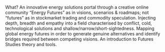 What?
An innovative energy solutions portal through a creative online community
“Energy Futures” as in visions, scenarios & roadmaps; not “futures” as in stockmarket trading and commodity speculation.
Injecting depth, breadth and empathy into a field characterised by conflict, cold, technological solutions and shallow/narrow/short-sightedness.
Mapping global energy futures in order to generate genuine alternatives and identify bridges required between competing visions.
An introduction to Futures Studies theory and tools.